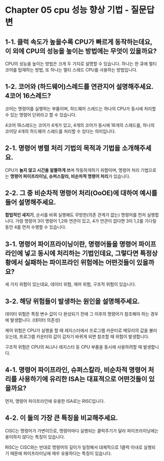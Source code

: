 # Chapter 05 cpu 성능 향상 기법 - 질문답변





## 1-1. 클럭 속도가 높을수록 CPU가 빠르게 동작하는데요, 이 외에 CPU의 성능을 높이는 방법에는 무엇이 있을까요?

CPU의 성능을 높이는 방법은 크게 두 가지로 설명할 수 있습니다. 하나는 한 큐에 멀티 코어를 탑재하는 방법, 또 하나는 멀티 스레드 CPU를 사용하는 방법입니다.

## 1-2. 코어와 (하드웨어)스레드를 연관지어 설명해주세요. 4코어 16스레드?

코어는 명령어를 실행하는 부품이며, 하드웨어 스레드는 하나의 CPU가 동시에 처리할 수 있는 명령어 단위라고 할 수 있습니다.

4코어 16스레드는 코어가 4개가 있고, 4개의 코어가 동시에 16개의 스레드를, 하나의 코어당 4개의 하드웨어 스레드를 처리할 수 있다는 의미입니다.


## 2-1.  명령어 병렬 처리 기법의 목적과 기법을 소개해주세요.

CPU가 **놀지 않고 시간을 알뜰하게 쓰**며 작동하게하기 위함이며, 명령어 처리 기법으로는 **명령어 파이프라이닝, 슈퍼스칼라, 비순차적 명령어 처리**가 있습니다.

## 2-2. 그 중 비순차적 명령어 처리(OoOE)에 대하여 예시를 들어 설명해주세요.

**합법적인 새치기**, 순서를 바꿔 실행해도 무방한(의존 관계가 없는) 명령어를 먼저 실행합니다. 가령 명령어 3이 명령어 1,2와 연관이 있고, 4가 연관이 없다면 3이 1,2를 기다릴 동안 4를 먼저 수행할 수 있습니다.


## 3-1. 명령어 파이프라이닝이란, 명령어들을 명령어 파이프라인에 넣고 **동시에 처리하는 기법인데요,** 그렇다면 특정상황에서 실패하는 파이프라인 위험에는 어떤것들이 있을까요?

세 가지 위험이 있는데요, 데이터 위험, 제어 위험, 구조적 위험이 있습니다.

## 3-2. 해당 위험들이 발생하는 원인을 설명해주세요.

데이터 위험은 특정 변수 값이 다 완성되기 전에 그 이후의 명령어가 참조해야 하는 경우에 발생합니다. (데이터 의존성) 

제어 위험은 CPU가 실행을 할 때 레지스터에서 프로그램 카운터로 메모리의 값을 불러오는데, 프로그램 카운터의 값이 갑자기 바뀌게 되면 참조할 때 위험이 발생합니다.

구조적 위험은 CPU의 ALU나 레지스터 등 CPU 부품을 동시에 사용하려할 때 발생합니다.


## 4-1. 명령어 파이프라인, 슈퍼스칼라, 비순차적 명령어 처리를 사용하기에 유리한 ISA는 대표적으로 어떤것들이 있을까요?

먼저, 명령어 파이프라인에 유용한 ISA로는 RISC입니다.

## 4-2. 이 둘의 가장 큰 특징을 비교해주세요.

CISC는 명령어가 가변이므로, 명령어마다 실행되는 클럭주기가 달라 파이프라이닝에는 용이하지 않다는 특징이 있습니다.

RISC는 CISC와는 반대로 명령어의 길이가 일정해서 대체적으로 1클럭 이내로 실행되기 때문에 파이프라이닝에 매우 유용하다는 특징이 있습니다.
